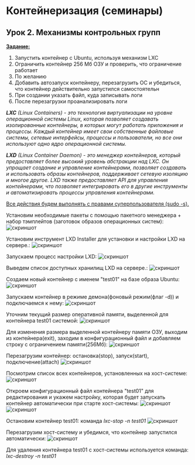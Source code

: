 # Контейнеризация (семинары)

## Урок 2. Механизмы контрольных групп

**<u>Задание:</u>**<br>
1. Запустить контейнер с Ubuntu, используя механизм LXC
2. Ограничить контейнер 256 Мб ОЗУ и проверить, что ограничение работает
3. По желанию
4. Добавить автозапуск контейнеру, перезагрузить ОС и убедиться, что контейнер действительно запустился самостоятельн
5. При создании указать файл, куда записывать логи
6. После перезагрузки проанализировать логи

***LXC** (Linux Containers) - это технология виртуализации на уровне операционной системы Linux, которая позволяет создавать изолированные контейнеры, в которых могут работать приложения и процессы. Каждый контейнер имеет свои собственные файловые системы, сетевые интерфейсы, процессы и пользователи, но все они используют одно ядро операционной системы.*

***LXD** (Linux Container Daemon) - это менеджер контейнеров, который предоставляет более высокий уровень абстракции над LXC. Он упрощает создание и управление контейнерами, позволяет создавать и использовать образы контейнеров, поддерживает сетевую изоляцию и многое другое. LXD также предоставляет API для управления контейнерами, что позволяет интегрировать его в другие инструменты и автоматизировать процессы управления контейнерами.*

<u>Все действия будем выполнять с правами суперпользователя (sudo -s).</u>

Установим необходимые пакеты с помощью пакетного менеджера + набор тэмплейтов (заготовок образов операционных систем):
![скриншот](image_1.PNG)

Установим инструмент LXD Installer для установки и настройки LXD на сервере.:
![скриншот](image_2.PNG)

Запускаем процесс настройки LXD:
![скриншот](image_3.PNG)

Выведем список доступных хранилищ LXD на сервере.:
![скриншот](image_4.PNG)

Создаем новый контейнер с именем "test01" на базе образа Ubuntu:
![скриншот](image_5.PNG)

Запускаем контейнер в режиме демона(фоновый режим(флаг -d)) и подключаемся к нему:
![скриншот](image_6.PNG)

Уточним текущий размер оперативной памяти, выделенной для  контейнера test01 системой:
![скриншот](image_7.PNG)

Для изменения размера выделенной контейнеру памяти ОЗУ, выходим из контейнера(exit), заходим в конфигурационный файл и добавляем строку с ограничением памяти(256Мб):
![скриншот](image_8.PNG)

Перезагрузим контейнер: остановка(stop), запуск(start), подключение(attach)
![скриншот](image_9.PNG)

Посмотрим список всех контейнеров, установленных на хост-системе:
![скриншот](image_10.PNG)

Откроем конфигурационный файл контейнера "test01" для редактирования и укажем настройку, которая будет запускать контейнер автоматически при старте хост-системы:
![скриншот](image_11.PNG)
![скриншот](image_12.PNG)

Остановим контейнер test01: команда *lxc-stop -n test01*
![скриншот](image_13.PNG)

Перезагрузим хост-систему и убедимся, что контейнер запустился автоматически:
![скриншот](image_14.PNG)

Для удаления контейнера test01 с хост-системы используется команда:  *lxc-destroy -n test01*